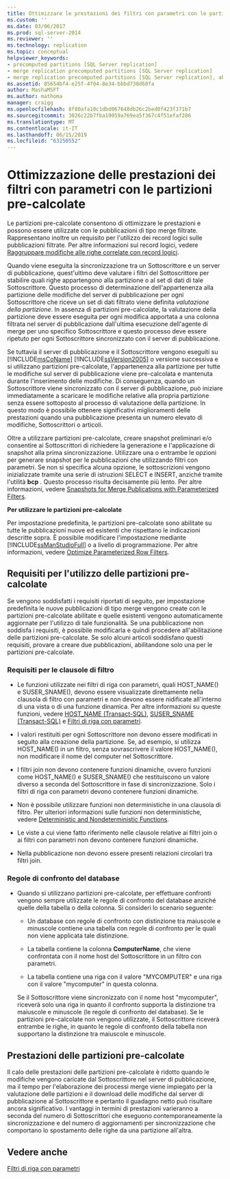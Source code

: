 ```yaml
---
title: Ottimizzare le prestazioni dei filtri con parametri con le partizioni pre-calcolate | Microsoft Docs
ms.custom: ''
ms.date: 03/06/2017
ms.prod: sql-server-2014
ms.reviewer: ''
ms.technology: replication
ms.topic: conceptual
helpviewer_keywords:
- precomputed partitions [SQL Server replication]
- merge replication precomputed partitions [SQL Server replication]
- merge replication precomputed partitions [SQL Server replication], about precomputed partitions
ms.assetid: 85654bf4-e25f-4f04-8e34-bbbd738d60fa
author: MashaMSFT
ms.author: mathoma
manager: craigg
ms.openlocfilehash: 8f80afa10c1dbd067648db26c2bed0f423f371b7
ms.sourcegitcommit: 3026c22b7fba19059a769ea5f367c4f51efaf286
ms.translationtype: MT
ms.contentlocale: it-IT
ms.lasthandoff: 06/15/2019
ms.locfileid: "63250552"
---
```

# <a name="optimize-parameterized-filter-performance-with-precomputed-partitions"></a>Ottimizzazione delle prestazioni dei filtri con parametri con le partizioni pre-calcolate
  Le partizioni pre-calcolate consentono di ottimizzare le prestazioni e possono essere utilizzate con le pubblicazioni di tipo merge filtrate. Rappresentano inoltre un requisito per l'utilizzo dei record logici sulle pubblicazioni filtrate. Per altre informazioni sui record logici, vedere [Raggruppare modifiche alle righe correlate con record logici](group-changes-to-related-rows-with-logical-records.md).  
  
 Quando viene eseguita la sincronizzazione tra un Sottoscrittore e un server di pubblicazione, quest'ultimo deve valutare i filtri del Sottoscrittore per stabilire quali righe appartengono alla partizione o al set di dati di tale Sottoscrittore. Questo processo di determinazione dell'appartenenza alla partizione delle modifiche del server di pubblicazione per ogni Sottoscrittore che riceve un set di dati filtrato viene definita *valutazione della partizione*. In assenza di partizioni pre-calcolate, la valutazione della partizione deve essere eseguita per ogni modifica apportata a una colonna filtrata nel server di pubblicazione dall'ultima esecuzione dell'agente di merge per uno specifico Sottoscrittore e questo processo deve essere ripetuto per ogni Sottoscrittore sincronizzato con il server di pubblicazione.  
  
 Se tuttavia il server di pubblicazione e il Sottoscrittore vengono eseguiti su [!INCLUDE[msCoName](../../../includes/msconame-md.md)] [!INCLUDE[ssVersion2005](../../../includes/ssversion2005-md.md)] o versione successiva e si utilizzano partizioni pre-calcolate, l'appartenenza alla partizione per tutte le modifiche sul server di pubblicazione viene pre-calcolata e mantenuta durante l'inserimento delle modifiche. Di conseguenza, quando un Sottoscrittore viene sincronizzato con il server di pubblicazione, può iniziare immediatamente a scaricare le modifiche relative alla propria partizione senza essere sottoposto al processo di valutazione della partizione. In questo modo è possibile ottenere significativi miglioramenti delle prestazioni quando una pubblicazione presenta un numero elevato di modifiche, Sottoscrittori o articoli.  
  
 Oltre a utilizzare partizioni pre-calcolate, creare snapshot preliminari e/o consentire ai Sottoscrittori di richiedere la generazione e l'applicazione di snapshot alla prima sincronizzazione. Utilizzare una o entrambe le opzioni per generare snapshot per le pubblicazioni che utilizzando filtri con parametri. Se non si specifica alcuna opzione, le sottoscrizioni vengono inizializzate tramite una serie di istruzioni SELECT e INSERT, anziché tramite l'utilità **bcp** . Questo processo risulta decisamente più lento. Per altre informazioni, vedere [Snapshots for Merge Publications with Parameterized Filters](../snapshots-for-merge-publications-with-parameterized-filters.md).  
  
 **Per utilizzare le partizioni pre-calcolate**  
  
 Per impostazione predefinita, le partizioni pre-calcolate sono abilitate su tutte le pubblicazioni nuove ed esistenti che rispettano le indicazioni descritte sopra. È possibile modificare l'impostazione mediante [!INCLUDE[ssManStudioFull](../../../includes/ssmanstudiofull-md.md)] o a livello di programmazione. Per altre informazioni, vedere [Optimize Parameterized Row Filters](../publish/optimize-parameterized-row-filters.md).  
  
## <a name="requirements-for-using-precomputed-partitions"></a>Requisiti per l'utilizzo delle partizioni pre-calcolate  
 Se vengono soddisfatti i requisiti riportati di seguito, per impostazione predefinita le nuove pubblicazioni di tipo merge vengono create con le partizioni pre-calcolate abilitate e quelle esistenti vengono automaticamente aggiornate per l'utilizzo di tale funzionalità. Se una pubblicazione non soddisfa i requisiti, è possibile modificarla e quindi procedere all'abilitazione delle partizioni pre-calcolate. Se solo alcuni articoli soddisfano questi requisiti, provare a creare due pubblicazioni, abilitandone solo una per le partizioni pre-calcolate.  
  
### <a name="requirements-for-filter-clauses"></a>Requisiti per le clausole di filtro  
  
-   Le funzioni utilizzate nei filtri di riga con parametri, quali HOST_NAME() e SUSER_SNAME(), devono essere visualizzate direttamente nella clausola di filtro con parametri e non devono essere nidificate all'interno di una vista o di una funzione dinamica. Per altre informazioni su queste funzioni, vedere [HOST_NAME &#40;Transact-SQL&#41;](/sql/t-sql/functions/host-name-transact-sql), [SUSER_SNAME &#40;Transact-SQL&#41;](/sql/t-sql/functions/suser-sname-transact-sql) e [Filtri di riga con parametri](parameterized-filters-parameterized-row-filters.md).  
  
-   I valori restituiti per ogni Sottoscrittore non devono essere modificati in seguito alla creazione della partizione. Se, ad esempio, si utilizza HOST_NAME() in un filtro, senza sovrascrivere il valore HOST_NAME(), non modificare il nome del computer nel Sottoscrittore.  
  
-   I filtri join non devono contenere funzioni dinamiche, ovvero funzioni come HOST_NAME() e SUSER_SNAME() che restituiscono un valore diverso a seconda del Sottoscrittore in fase di sincronizzazione. Solo i filtri di riga con parametri devono contenere funzioni dinamiche.  
  
-   Non è possibile utilizzare funzioni non deterministiche in una clausola di filtro. Per ulteriori informazioni sulle funzioni non deterministiche, vedere [Deterministic and Nondeterministic Functions](../../user-defined-functions/deterministic-and-nondeterministic-functions.md).  
  
-   Le viste a cui viene fatto riferimento nelle clausole relative ai filtri join o ai filtri con parametri non devono contenere funzioni dinamiche.  
  
-   Nella pubblicazione non devono essere presenti relazioni circolari tra filtri join.  
  
### <a name="database-collation"></a>Regole di confronto del database  
  
-   Quando si utilizzano partizioni pre-calcolate, per effettuare confronti vengono sempre utilizzate le regole di confronto del database anziché quelle della tabella o della colonna. Si consideri lo scenario seguente:  
  
    -   Un database con regole di confronto con distinzione tra maiuscole e minuscole contiene una tabella con regole di confronto per le quali non viene applicata tale distinzione.  
  
    -   La tabella contiene la colonna **ComputerName**, che viene confrontata con il nome host del Sottoscrittore in un filtro con parametri.  
  
    -   La tabella contiene una riga con il valore "MYCOMPUTER" e una riga con il valore "mycomputer" in questa colonna.  
  
     Se il Sottoscrittore viene sincronizzato con il nome host "mycomputer", riceverà solo una riga in quanto il confronto supporta la distinzione tra maiuscole e minuscole (le regole di confronto del database). Se le partizioni pre-calcolate non vengono utilizzate, il Sottoscrittore riceverà entrambe le righe, in quanto le regole di confronto della tabella non supportano la distinzione tra maiuscole e minuscole.  
  
## <a name="performance-of-precomputed-partitions"></a>Prestazioni delle partizioni pre-calcolate  
 Il calo delle prestazioni delle partizioni pre-calcolate è ridotto quando le modifiche vengono caricate dal Sottoscrittore nel server di pubblicazione, ma il tempo per l'elaborazione dei processi merge viene impiegato per la valutazione delle partizioni e il download delle modifiche dal server di pubblicazione al Sottoscrittore e pertanto il guadagno netto può risultare ancora significativo. I vantaggi in termini di prestazioni varieranno a seconda del numero di Sottoscrittori che eseguono contemporaneamente la sincronizzazione e del numero di aggiornamenti per sincronizzazione che comportano lo spostamento delle righe da una partizione all'altra.  
  
## <a name="see-also"></a>Vedere anche  
 [Filtri di riga con parametri](parameterized-filters-parameterized-row-filters.md)  
  
  
